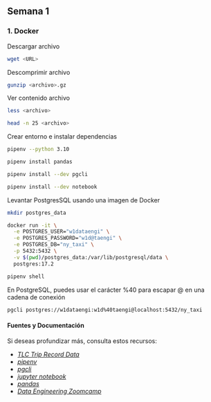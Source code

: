 ## Semana 1

### 1. Docker

Descargar archivo

```bash
wget <URL>
```

Descomprimir archivo

```bash
gunzip <archivo>.gz
```

Ver contenido archivo

```bash
less <archivo>

head -n 25 <archivo>
```

Crear entorno e instalar dependencias

```bash
pipenv --python 3.10
```

```bash
pipenv install pandas
```

```bash
pipenv install --dev pgcli
```

```bash
pipenv install --dev notebook
```

Levantar PostgresSQL usando una imagen de Docker

```bash
mkdir postgres_data
```

```bash
docker run -it \
  -e POSTGRES_USER="w1dataengi" \
  -e POSTGRES_PASSWORD="w1d@taengi" \
  -e POSTGRES_DB="ny_taxi" \
  -p 5432:5432 \
  -v $(pwd)/postgres_data:/var/lib/postgresql/data \
  postgres:17.2
```

```bash
pipenv shell
```

En PostgreSQL, puedes usar el carácter %40 para escapar @ en una cadena de conexión

```bash
pgcli postgres://w1dataengi:w1d%40taengi@localhost:5432/ny_taxi
```


####  Fuentes y Documentación

Si deseas profundizar más, consulta estos recursos:

- *[TLC Trip Record Data](https://www.nyc.gov/site/tlc/about/tlc-trip-record-data.page)*
- *[pipenv](https://pipenv-es.readthedocs.io/es/latest/)*
- *[pgcli](https://www.pgcli.com/)*
- *[jupyter notebook](https://jupyter.org/install)*
- *[pandas](https://pandas.pydata.org/)*
- *[Data Engineering Zoomcamp](https://github.com/DataTalksClub/data-engineering-zoomcamp/tree/main)*



